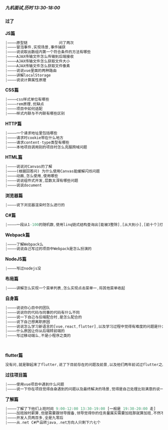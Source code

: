 ##### 九机面试,历时 13:30-18:00

#### 过了

**JS篇**

```dart
|————原型链              问了两次
|————冒泡事件,实现场景,事件捕获
|————说说取出数组内第一个符合条件的方法有哪些
|————AJAX传输文件怎么传输到后端接收
|————AJAX传输文件怎么获取文件大小
|————AJAX传输文件怎么获取文件像素
|————说说vue里面的两种路由
|————讲解localStorage
|————说说计算属性原理
```

**CSS篇**

```dart
|————css样式单位有哪些
|————rem原理,优缺点
|————项目中如何适配
|————样式内联与不内联有哪些区别
```

**HTTP篇**

```dart
|————一个请求地址里包括哪些
|————请求时cookie带在什么地方
|————请求content-type类型有哪些
|————本地项目调用别的项目时怎么克服跨域问题
```

**HTML篇**

```dart
|————说说对Canvas的了解
|————(根据回答问) 为什么使用Canvas能缓解闪烁问题
|————动画,怎么使用,使用哪些
|————说说组件式开发,层数太深有哪些问题 
|————说说document
```

**浏览器篇**

````dart
|————说下浏览器渲染时怎么进行的
````

**C#篇**

```dart
|————一段从1-100的随机数,使用linq链式结构查询出[能被3整除],[从大到小],[前十个]打印出来
```

**Webpack篇**

```dart
|————了解Webpack么
|————说说自己写过的项目中Webpack是怎么扮演的
```

**NodeJS篇**

```dart
|————写过nodejs没
```

**布局篇**

```dart
|————讲解怎么实现一个菜单列表,怎么实现点击菜单一,将其他菜单收起
```

**自身篇**

```dart
|————说说你心目中的团队
|————说说你的代码与同事的代码有什么不同
|————说一下自己与后端配合时,是怎么配合的
|————说下自己想离职原因
|————说说怎么学习新语言的[vue,react,flutter],以及学习过程中觉得有难度的问题是什么
|————什么原因让你从后端转前端的
|————写过移动端么,不是小程序之类的
	
      
```

**flutter篇**

```dart
没有问,就是聊起来了flutter,说了下目前存在的问题及前景,以及他们两年前试过flutter之后弃之不用
```

**过往项目篇**

```dart
|————使用vue项目中遇到什么问题
|————说一下你在项目觉得自身遇到的问题以及最终解决的场景,觉得是自己处理比较满意的说一说
```

**了解篇**

```dart
|————了解了下他们上班时间 9:00-12:00 13:30-19:00 [一般是 19:30-20:00 走]
|————加班按时薪算,但是需要跟领导报备,领导觉得你的任务量属实需要加班那就算加班,不然不算
|————开发人员两百多,全是九零后
|————从.net C#产品转java,.net方向人只剩下六七个
```

